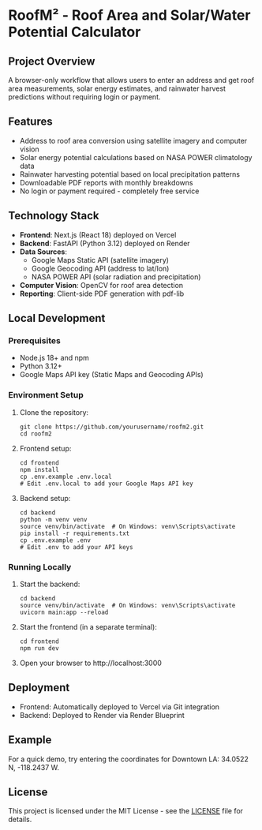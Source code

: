 # RoofM² - Roof Area and Solar/Water Potential Calculator

## Project Overview

A browser-only workflow that allows users to enter an address and get roof area measurements, solar energy estimates, and rainwater harvest predictions without requiring login or payment.

## Features

- Address to roof area conversion using satellite imagery and computer vision
- Solar energy potential calculations based on NASA POWER climatology data
- Rainwater harvesting potential based on local precipitation patterns
- Downloadable PDF reports with monthly breakdowns
- No login or payment required - completely free service

## Technology Stack

- **Frontend**: Next.js (React 18) deployed on Vercel
- **Backend**: FastAPI (Python 3.12) deployed on Render
- **Data Sources**:
  - Google Maps Static API (satellite imagery)
  - Google Geocoding API (address to lat/lon)
  - NASA POWER API (solar radiation and precipitation)
- **Computer Vision**: OpenCV for roof area detection
- **Reporting**: Client-side PDF generation with pdf-lib

## Local Development

### Prerequisites

- Node.js 18+ and npm
- Python 3.12+
- Google Maps API key (Static Maps and Geocoding APIs)

### Environment Setup

1. Clone the repository:
   ```
   git clone https://github.com/yourusername/roofm2.git
   cd roofm2
   ```

2. Frontend setup:
   ```
   cd frontend
   npm install
   cp .env.example .env.local
   # Edit .env.local to add your Google Maps API key
   ```

3. Backend setup:
   ```
   cd backend
   python -m venv venv
   source venv/bin/activate  # On Windows: venv\Scripts\activate
   pip install -r requirements.txt
   cp .env.example .env
   # Edit .env to add your API keys
   ```

### Running Locally

1. Start the backend:
   ```
   cd backend
   source venv/bin/activate  # On Windows: venv\Scripts\activate
   uvicorn main:app --reload
   ```

2. Start the frontend (in a separate terminal):
   ```
   cd frontend
   npm run dev
   ```

3. Open your browser to http://localhost:3000

## Deployment

- Frontend: Automatically deployed to Vercel via Git integration
- Backend: Deployed to Render via Render Blueprint

## Example

For a quick demo, try entering the coordinates for Downtown LA: 34.0522 N, -118.2437 W.

## License

This project is licensed under the MIT License - see the [LICENSE](LICENSE) file for details.

